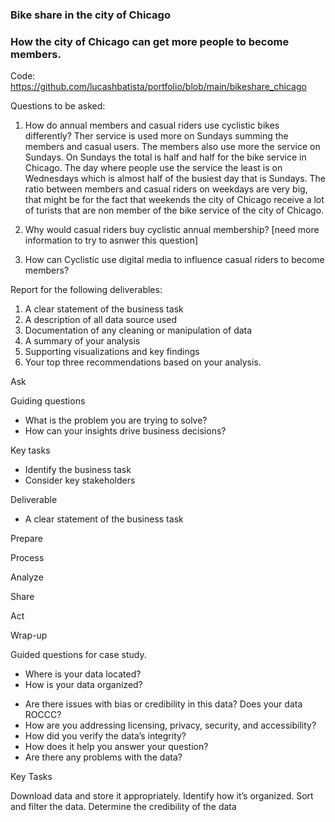 ### Bike share in the city of Chicago

### How the city of Chicago can get more people to become members.

Code: https://github.com/lucashbatista/portfolio/blob/main/bikeshare_chicago

 Questions to be asked:
1. How do annual members and casual riders use cyclistic bikes differently?
   Ther service is used more on Sundays summing the members and casual users. The members also use more the service on Sundays. On Sundays the total is half and half for the bike service in Chicago. The day where people use the service the least is on Wednesdays which is almost half of the busiest day that is Sundays. The ratio between members and casual riders on weekdays are very big, that might be for the fact that weekends the city of Chicago receive a lot of turists that are non member of the bike service of the city of Chicago.
3. Why would casual riders buy cyclistic annual membership?
[need more information to try to asnwer this question]

5. How can Cyclistic use digital media to influence casual riders to become members?

Report for the following deliverables:

1. A clear statement of the business task 
2. A description of all data source used
3. Documentation of any cleaning or manipulation of data 
4. A summary of your analysis 
5. Supporting visualizations and key findings 
6. Your top three recommendations based on your analysis.




Ask

Guiding questions 

- What is the problem you are trying to solve?
- How can your insights drive business decisions?

Key tasks 

- Identify the business task 
- Consider key stakeholders

Deliverable

- A clear statement of the business task 


Prepare




Process



Analyze


Share 


Act 


Wrap-up









Guided questions for case study.

- Where is your data located?
- How is your data organized?
* Are there issues with bias or credibility in this data? Does your data ROCCC?
* How are you addressing licensing, privacy, security, and accessibility? 
* How did you verify the data’s integrity? 
* How does it help you answer your question? 
* Are there any problems with the data?


Key Tasks 


Download data and store it appropriately.
Identify how it’s organized. 
Sort and filter the data. 
Determine the credibility of the data
